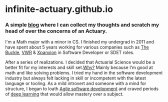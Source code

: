 # infinite-actuary.github.io

### A simple [blog](https://infinite-actuary.github.io/) where I can collect my thoughts and scratch my head of over the concerns of an Actuary.

I'm a Math major with a minor in CS. I finished my undergrad in 2011 and have spent about 5 years working for various companies such as [The Buckle](https://www.buckle.com/), [VWR](https://www.vwr.com/) & [Xpanxion](http://www.xpanxion.com/) in Software Developer or SDET roles.

After a series of realizations. I decided that Actuarial Science would be a better fit for my interests and skill set.[Why?](http://www.beanactuary.org/why/) Mainly because I'm good at math and like solving problems. I tried my hand in the software development industry but always felt lacking in skill or incompetent with the latest language or tooling. As a mild introvert and someone with a mind for structure, I began to loath [Agile software development](https://en.wikipedia.org/wiki/Agile_software_development) and craved periods of [deep learning](https://en.wikipedia.org/wiki/Deep_learning) that would allow mastery over a subject.

